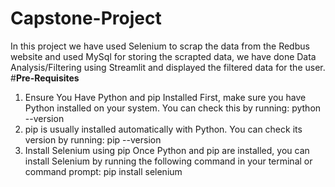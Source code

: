 # Capstone-Project
In this project we have used Selenium to scrap the data from the Redbus website and used MySql for storing the scrapted data, we have done Data Analysis/Filtering using Streamlit and displayed the filtered data for the user. 
#**Pre-Requisites**
1. Ensure You Have Python and pip Installed
  First, make sure you have Python installed on your system. You can check this by running:
     python --version
2. pip is usually installed automatically with Python. You can check its version by running:
     pip --version
3. Install Selenium using pip
 Once Python and pip are installed, you can install Selenium by running the following command in your terminal or command prompt:
     pip install selenium
